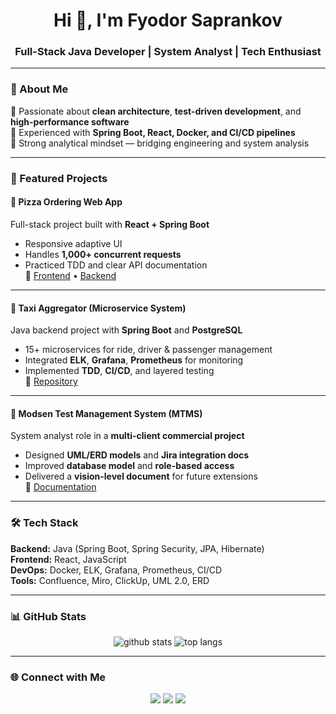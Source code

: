<h1 align="center">Hi 👋, I'm Fyodor Saprankov</h1>
<h3 align="center">Full-Stack Java Developer | System Analyst | Tech Enthusiast</h3>

---

### 🧠 About Me
🔹 Passionate about **clean architecture**, **test-driven development**, and **high-performance software**  
🔹 Experienced with **Spring Boot, React, Docker, and CI/CD pipelines**  
🔹 Strong analytical mindset — bridging engineering and system analysis  

---

### 🚀 Featured Projects

#### 🍕 Pizza Ordering Web App
Full-stack project built with **React + Spring Boot**  
- Responsive adaptive UI  
- Handles **1,000+ concurrent requests**  
- Practiced TDD and clear API documentation  
🔗 [Frontend](https://github.com/FedorDevelopmer/Practice_Modsen_Frontend) • [Backend](https://github.com/FedorDevelopmer/Practice_Modsen_Backend)

---

#### 🚖 Taxi Aggregator (Microservice System)
Java backend project with **Spring Boot** and **PostgreSQL**  
- 15+ microservices for ride, driver & passenger management  
- Integrated **ELK**, **Grafana**, **Prometheus** for monitoring  
- Implemented **TDD**, **CI/CD**, and layered testing  
🔗 [Repository](#) <!-- добавишь ссылку -->

---

#### 🧩 Modsen Test Management System (MTMS)
System analyst role in a **multi-client commercial project**  
- Designed **UML/ERD models** and **Jira integration docs**  
- Improved **database model** and **role-based access**  
- Delivered a **vision-level document** for future extensions  
🔗 [Documentation](#)

---

### 🛠️ Tech Stack
**Backend:** Java (Spring Boot, Spring Security, JPA, Hibernate)  
**Frontend:** React, JavaScript  
**DevOps:** Docker, ELK, Grafana, Prometheus, CI/CD  
**Tools:** Confluence, Miro, ClickUp, UML 2.0, ERD  

---

### 📊 GitHub Stats
<p align="center">
  <img src="https://github-readme-stats.vercel.app/api?username=FedorDevelopmer&show_icons=true&theme=tokyonight" alt="github stats" />
  <img src="https://github-readme-stats.vercel.app/api/top-langs/?username=FedorDevelopmer&layout=compact&theme=tokyonight" alt="top langs" />
</p>

---

### 🌐 Connect with Me
<p align="center">
  <a href="mailto:fedor.sap@gmail.com"><img src="https://img.shields.io/badge/Email-fedor.sap@gmail.com-red?style=flat-square&logo=gmail"></a>
  <a href="https://linkedin.com/in/fedordev"><img src="https://img.shields.io/badge/LinkedIn-fedordev-blue?style=flat-square&logo=linkedin"></a>
  <a href="https://github.com/FedorDevelopmer"><img src="https://img.shields.io/badge/GitHub-FedorDevelopmer-black?style=flat-square&logo=github"></a>
</p>
